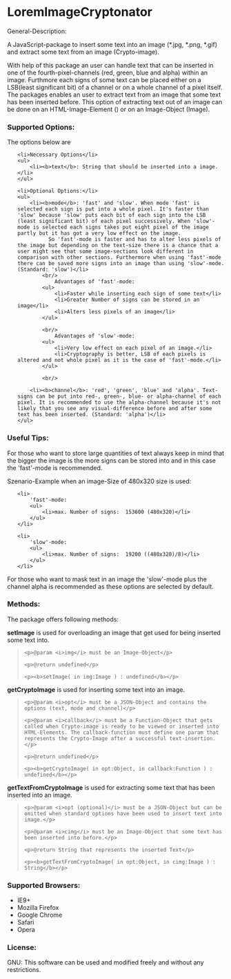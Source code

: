LoremImageCryptonator
=====================

General-Description: <br/>

A JavaScript-package to insert some text into an image (*.jpg, *.png, *.gif) and extract some text from an image (Crypto-image).</br>

With help of this package an user can handle text that can be inserted in one of the fourth-pixel-channels (red, green, blue and alpha) within an image. Furthmore each signs of some text can be placed either on a LSB(least significant bit) of a channel or on a whole channel of a pixel itself.  The packages enables an user to extract text from an image that some text has been inserted before. This option of extracting text out of an image can be done on an HTML-Image-Element (<img/>) or on an Image-Object (Image).

<h3>Supported Options:</h3>
The options below are
<ul>

	<li>Necessary Options</li>
	<ul>
		<li><b>text</b>: String that should be inserted into a image.</li>
	</ul>
	
	<li>Optional Options:</li>
	<ul>
		<li><b>mode</b>: 'fast' and 'slow'. When mode 'fast' is selected each sign is put into a whole pixel. It's faster than 'slow' because 'slow' puts each bit of each sign into the LSB (least significant bit) of each pixel successively. When 'slow'-mode is selected each signs takes put eight pixel of the image partly but it has got a very low effect on the image. 
		      So 'fast'-mode is faster and has to alter less pixels of the image but depending on the text-size there is a chance that a user might see that some image-sections look different in comparison with other sections. Furthermore when using 'fast'-mode there can be saved more signs into an image than using 'slow'-mode.(Standard: 'slow')</li>
			<br/>
				Advantages of 'fast'-mode:
			<ul>
				<li>Faster while inserting each sign of some text</li>
				<li>Greater Number of signs can be stored in an image</li>
				<li>Alters less pixels of an image</li>
			</ul>
			
			<br/>
				Advantages of 'slow'-mode:
			<ul>
				<li>Very low effect on each pixel of an image.</li>
				<li>Cryptography is better, LSB of each pixels is altered and not whole pixel as it is the case of 'fast'-mode.</li>
			</ul>
			
			<br/>
			
		<li><b>channel</b>: 'red', 'green', 'blue' and 'alpha'. Text-signs can be put into red-, green-, blue- or alpha-channel of each pixel. It is recommended to use the alpha-channel because it's not likely that you see any visual-difference before and after some text has been inserted. (Standard: 'alpha')</li>
	</ul>
	
</ul>

<h3>Useful Tips:</h3>

For those who want to store large quantities of text always keep in mind that the bigger the image is the more signs can be stored into and in this case the 'fast'-mode is recommended.
<br/>

Szenario-Example when an image-Size of 480x320 size is used:
<ul>
	
	<li>
		'fast'-mode:
		<ul>
			<li>max. Number of signs:  153600 (480x320)</li>
		</ul>
	</li>
	
	<li>
		'slow'-mode:
		<ul>
			<li>max. Number of signs:  19200 ((480x320)/8)</li>
		</ul>
	</li>
	
</ul>

For those who want to mask text in an image the 'slow'-mode plus the channel alpha is recommended as these options are selected by default.


<h3>Methods:</h3>

The package offers following methods:

<b>setImage</b> is used for overloading an image that get used for being inserted some text into. 

<blockquote>

	<p>@param <i>img</i> must be an Image-Object</p>

	<p>@return undefined</p>
	
	<p><b>setImage( in img:Image ) : undefined</b></p>

</blockquote>

<b>getCryptoImage</b> is used for inserting some text into an image. 

<blockquote>

	<p>@param <i>opt</i> must be a JSON-Object and contains the options (text, mode and channel)</p>

	<p>@param <i>callback</i> must be a Function-Object that gets called when Crypto-image is ready to be viewed or inserted into HTML-Elements. The callback-function must define one param that represents the Crypto-Image after a successful text-insertion.</p>
	
	<p>@return undefined</p>
	
	<p><b>getCryptoImage( in opt:Object, in callback:Function ) : undefined</b></p>

</blockquote>

<b>getTextFromCryptoImage</b> is used for extracting some text that has been inserted into an image.

<blockquote>

	<p>@param <i>opt (optional)</i> must be a JSON-Object but can be omitted when standard options have been used to insert text into image.</p>
	
	<p>@param <i>cimg</i> must be an Image-Object that some text has been inserted into before.</p>
	
	<p>@return String that represents the inserted Text</p>
	
	<p><b>getTextFromCryptoImage( in opt:Object, in cimg:Image ) : String</b></p>

</blockquote>


<h3>Supported Browsers:</h3>
<ul>
	<li>IE9+</li>
	<li>Mozilla Firefox</li>
	<li>Google Chrome</li>
	<li>Safari</li>
	<li>Opera</li>
</ul>

<h3>License:</h3>
GNU: This software can be used and modified freely and without any restrictions. 